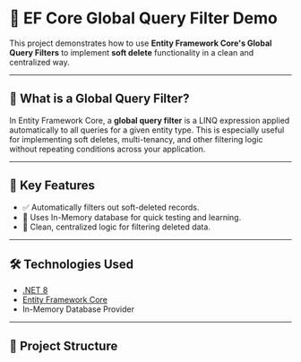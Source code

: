 
# 🧹 EF Core Global Query Filter Demo

This project demonstrates how to use **Entity Framework Core's Global Query Filters** to implement **soft delete** functionality in a clean and centralized way.

---

## 📌 What is a Global Query Filter?

In Entity Framework Core, a **global query filter** is a LINQ expression applied automatically to all queries for a given entity type. This is especially useful for implementing soft deletes, multi-tenancy, and other filtering logic without repeating conditions across your application.

---

## 🚀 Key Features

- ✅ Automatically filters out soft-deleted records.
- 🧪 Uses In-Memory database for quick testing and learning.
- 🧼 Clean, centralized logic for filtering deleted data.

---

## 🛠️ Technologies Used

- [.NET 8](https://dotnet.microsoft.com/)
- [Entity Framework Core](https://learn.microsoft.com/en-us/ef/core/)
- In-Memory Database Provider

---

## 📂 Project Structure

